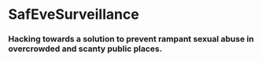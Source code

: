 # SafEveSurveillance
### Hacking towards a solution to prevent rampant sexual abuse in overcrowded and scanty public places.

